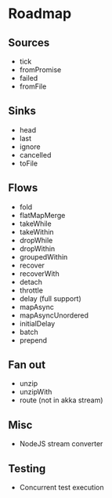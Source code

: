 
# Roadmap

## Sources

 * tick
 * fromPromise
 * failed
 * fromFile
 
## Sinks

 * head
 * last
 * ignore
 * cancelled
 * toFile
 
## Flows
 
 * fold
 * flatMapMerge
 * takeWhile
 * takeWithin
 * dropWhile
 * dropWithin
 * groupedWithin
 * recover
 * recoverWith
 * detach
 * throttle
 * delay (full support)
 * mapAsync
 * mapAsyncUnordered
 * initialDelay
 * batch
 * prepend
 
## Fan out

 * unzip
 * unzipWith
 * route (not in akka stream)
 
## Misc
 
 * NodeJS stream converter
 
## Testing

 * Concurrent test execution